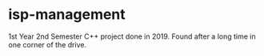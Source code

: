 # isp-management
1st Year 2nd Semester C++ project done in 2019. Found after a long time in one corner of the drive.
